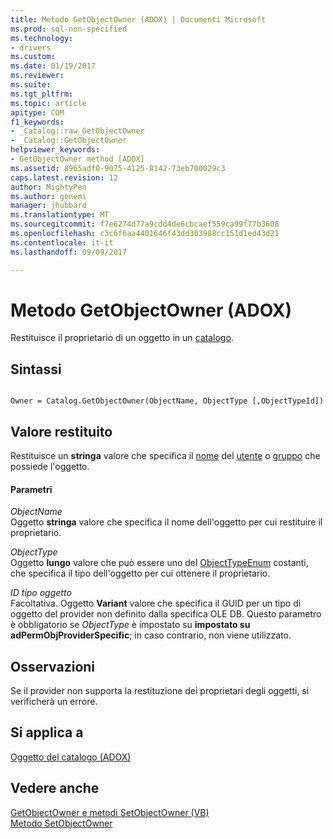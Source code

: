 ```yaml
---
title: Metodo GetObjectOwner (ADOX) | Documenti Microsoft
ms.prod: sql-non-specified
ms.technology:
- drivers
ms.custom: 
ms.date: 01/19/2017
ms.reviewer: 
ms.suite: 
ms.tgt_pltfrm: 
ms.topic: article
apitype: COM
f1_keywords:
- _Catalog::raw_GetObjectOwner
- _Catalog::GetObjectOwner
helpviewer_keywords:
- GetObjectOwner method [ADOX]
ms.assetid: 8965adf0-9075-4125-8142-73eb700029c3
caps.latest.revision: 12
author: MightyPen
ms.author: genemi
manager: jhubbard
ms.translationtype: MT
ms.sourcegitcommit: f7e6274d77a9cdd4de6cbcaef559ca99f77b3608
ms.openlocfilehash: c3c6f6aa4401646f43dd303988cc151d1ed43d21
ms.contentlocale: it-it
ms.lasthandoff: 09/09/2017

---
```

# <a name="getobjectowner-method-adox"></a>Metodo GetObjectOwner (ADOX)
Restituisce il proprietario di un oggetto in un [catalogo](../../../ado/reference/adox-api/catalog-object-adox.md).  
  
## <a name="syntax"></a>Sintassi  
  
```  
  
Owner = Catalog.GetObjectOwner(ObjectName, ObjectType [,ObjectTypeId])  
```  
  
## <a name="return-value"></a>Valore restituito  
 Restituisce un **stringa** valore che specifica il [nome](../../../ado/reference/adox-api/name-property-adox.md) del [utente](../../../ado/reference/adox-api/user-object-adox.md) o [gruppo](../../../ado/reference/adox-api/group-object-adox.md) che possiede l'oggetto.  
  
#### <a name="parameters"></a>Parametri  
 *ObjectName*  
 Oggetto **stringa** valore che specifica il nome dell'oggetto per cui restituire il proprietario.  
  
 *ObjectType*  
 Oggetto **lungo** valore che può essere uno del [ObjectTypeEnum](../../../ado/reference/adox-api/objecttypeenum.md) costanti, che specifica il tipo dell'oggetto per cui ottenere il proprietario.  
  
 *ID tipo oggetto*  
 Facoltativa. Oggetto **Variant** valore che specifica il GUID per un tipo di oggetto del provider non definito dalla specifica OLE DB. Questo parametro è obbligatorio se *ObjectType* è impostato su **impostato su adPermObjProviderSpecific**; in caso contrario, non viene utilizzato.  
  
## <a name="remarks"></a>Osservazioni  
 Se il provider non supporta la restituzione dei proprietari degli oggetti, si verificherà un errore.  
  
## <a name="applies-to"></a>Si applica a  
 [Oggetto del catalogo (ADOX)](../../../ado/reference/adox-api/catalog-object-adox.md)  
  
## <a name="see-also"></a>Vedere anche  
 [GetObjectOwner e metodi SetObjectOwner (VB)](../../../ado/reference/adox-api/getobjectowner-and-setobjectowner-methods-example-vb.md)   
 [Metodo SetObjectOwner](../../../ado/reference/adox-api/setobjectowner-method.md)
